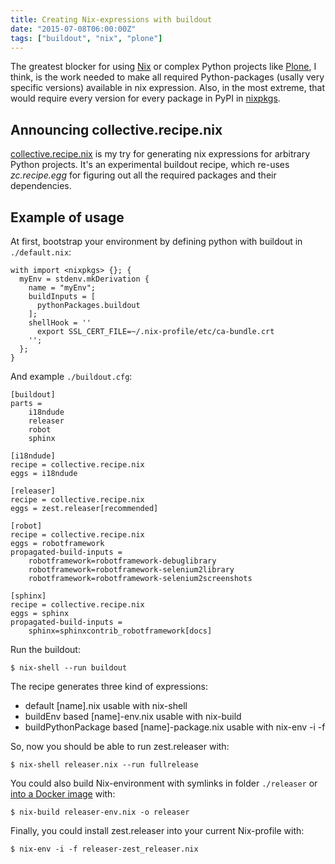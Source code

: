 ```yaml
---
title: Creating Nix-expressions with buildout
date: "2015-07-08T06:00:00Z"
tags: ["buildout", "nix", "plone"]
---
```


The greatest blocker for using [Nix](https://nixos.org/nix/) or complex
Python projects like [Plone](https://plone.org/), I think, is the work
needed to make all required Python-packages (usally very specific
versions) available in nix expression. Also, in the most extreme, that
would require every version for every package in PyPI in
[nixpkgs](https://nixos.org/nixpkgs/).

Announcing collective.recipe.nix
--------------------------------

[collective.recipe.nix](https://github.com/datakurre/collective.recipe.nix)
is my try for generating nix expressions for arbitrary Python projects.
It\'s an experimental buildout recipe, which re-uses *zc.recipe.egg* for
figuring out all the required packages and their dependencies.

Example of usage
----------------

At first, bootstrap your environment by defining python with buildout in
`./default.nix`:

    with import <nixpkgs> {}; {
      myEnv = stdenv.mkDerivation {
        name = "myEnv";
        buildInputs = [
          pythonPackages.buildout
        ];
        shellHook = ''
          export SSL_CERT_FILE=~/.nix-profile/etc/ca-bundle.crt
        '';
      };
    }

And example `./buildout.cfg`:

```properties
[buildout]
parts =
    i18ndude
    releaser
    robot
    sphinx

[i18ndude]
recipe = collective.recipe.nix
eggs = i18ndude

[releaser]
recipe = collective.recipe.nix
eggs = zest.releaser[recommended]

[robot]
recipe = collective.recipe.nix
eggs = robotframework
propagated-build-inputs =
    robotframework=robotframework-debuglibrary
    robotframework=robotframework-selenium2library
    robotframework=robotframework-selenium2screenshots

[sphinx]
recipe = collective.recipe.nix
eggs = sphinx
propagated-build-inputs =
    sphinx=sphinxcontrib_robotframework[docs]
```

Run the buildout:

```shell
$ nix-shell --run buildout
```

The recipe generates three kind of expressions:

-   default \[name\].nix usable with nix-shell
-   buildEnv based \[name\]-env.nix usable with nix-build
-   buildPythonPackage based \[name\]-package.nix usable with nix-env -i
    -f

So, now you should be able to run zest.releaser with:

```shell
$ nix-shell releaser.nix --run fullrelease
```

You could also build Nix-environment with symlinks in folder
`./releaser` or [into a Docker
image](http://datakurre.pandala.org/2015/07/building-docker-containers-from-scratch.html)
with:

```shell
$ nix-build releaser-env.nix -o releaser
```

Finally, you could install zest.releaser into your current Nix-profile
with:

```shell
$ nix-env -i -f releaser-zest_releaser.nix
```
